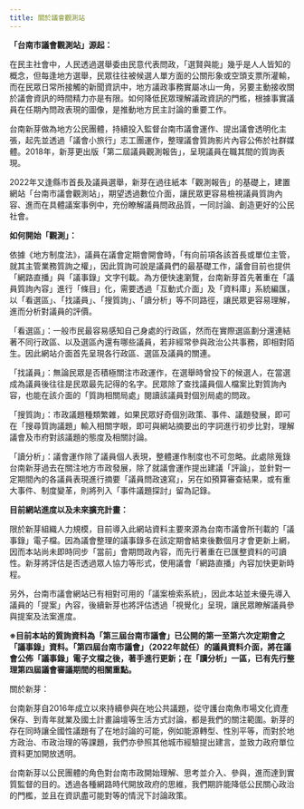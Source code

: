 ```yaml
---
title: 關於議會觀測站
---
```

**「台南市議會觀測站」源起：**

在民主社會中，人民透過選舉委由民意代表問政，「選賢與能」幾乎是人人皆知的概念，但每逢地方選舉，民眾往往被候選人單方面的公關形象或空頭支票所灌輸，而在民眾日常所接觸的新聞資訊中，地方議政事務實屬冰山一角，另要主動接收關於議會資訊的時間精力亦是有限。如何降低民眾理解議政資訊的門檻，根據事實議員在任期內問政表現的圖像，是推動地方民主討論的重要工作。

台南新芽做為地方公民團體，持續投入監督台南市議會運作、提出議會透明化主張，起先並透過「議會小旅行」志工團運作，整理議會質詢影片內容公佈於社群媒體。2018年，新芽更出版「第二屆議員觀測報告」，呈現議員在職其間的質詢表現。

2022年又逢縣市首長及議員選舉，新芽在過往紙本「觀測報告」的基礎上，建置網站「台南市議會觀測站」，期望透過數位介面，讓民眾更容易檢視議員質詢內容、進而在具體議案事例中，充份瞭解議員問政品質，一同討論、創造更好的公民社會。

**如何開始「觀測」：**

依據《地方制度法》，議員在議會定期會開會時，「有向前項各該首長或單位主管，就其主管業務質詢之權」，因此質詢可說是議員們的最基礎工作，議會目前也提供「網路直播」與「議事錄」文字刊載。為方便快速瀏覽，台南新芽首先著重在「議員質詢內容」進行「條目」化，需要透過「互動式介面」及「資料庫」系統編匯，以「看選區」、「找議員」、「搜質詢」、「讀分析」等不同路徑，讓民眾更容易理解，進而分析對議員的評價。

「看選區」：一般市民最容易感知自己身處的行政區，然而在實際選區劃分還連結著不同行政區、以及選區內還有哪些議員，若非經常參與政治公共事務，即相對陌生。因此網站介面首先呈現各行政區、選區及議員的關連。

「找議員」：無論民眾是否積極關注市政運作，在選舉時曾投下的候選人，在當選成為議員後往往是民眾最先記得的名字。民眾除了查找議員個人檔案比對質詢內容，也能在該介面的「質詢相關局處」閱讀該議員對個別局處的問政。

「搜質詢」：市政議題種類繁雜，如果民眾好奇個別政策、事件、議題發展，即可在「搜尋質詢議題」輸入相關字眼，即可與網站摘要出的字詞進行初步比對，理解議會及市府對該議題的態度及相關討論。

「讀分析」：議會運作除了議員個人表現，整體運作制度也不可忽略。此處除蒐錄台南新芽過去在關注地方市政發展，除了就議會運作提出建議「評論」，並針對一定期間內的各議員表現進行摘要「議員問政速寫」，另在如預算審查結果，或有重大事件、制度變革，則將列入「事件議題探討」留為記錄。

**目前網站進度以及未來擴充計畫：**

限於新芽組織人力規模，目前導入此網站資料主要來源為台南市議會所刊載的「議事錄」電子檔。因為議會整理的議事錄多在該定期會結束後數個月才會更新上網，因而本站尚未即時同步「當前」會期問政內容，而先行著重在已匯整資料的可讀性。新芽將評估是否透過眾人協力等形式，使用議會「網路直播」內容加快更新時程。

另外，台南市議會網站已有相對可用的「議案檢索系統」，因此本站並未優先導入議員的「提案」內容，後續新芽也將評估透過「視覺化」呈現，讓民眾瞭解議員參與提案及法案進度。

**※目前本站的質詢資料為「第三屆台南市議會」已公開的第一至第六次定期會之「議事錄」資料。「第四屆台南市議會」（2022年就任）的議員資料介面，將在議會公佈「議事錄」電子文檔之後，著手進行更新；在「讀分析」一區，已有先行整理第四屆議會審議期間的相關重點。**

關於新芽：

台南新芽自2016年成立以來持續參與在地公共議題，從守護台南魚市場文化資產保存、到青年就業及國土計畫論壇等生活方式討論，都是我們的關注範圍。新芽的存在同時讓全國性議題有了在地討論的可能，例如能源轉型、性別平等，而對於地方政治、市政治理的等課題，我們亦參照其他城市經驗提出建言，並致力政府單位資料更加開放透明。

台南新芽以公民團體的角色對台南市政開始理解、思考並介入、參與，進而達到實質監督的目的。透過各種網路時代開放政府的思維，我們期許能降低公民關心政治的門檻，並且在資訊盡可能對等的情況下討論政策。